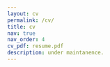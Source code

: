 ```yaml
---
layout: cv
permalink: /cv/
title: cv
nav: true
nav_order: 4
cv_pdf: resume.pdf
description: under maintanence.
---
```

